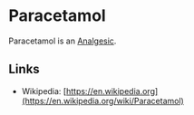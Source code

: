 # Paracetamol

Paracetamol is an [Analgesic](810003.md).

## Links

- Wikipedia: [https://en.wikipedia.org](https://en.wikipedia.org/wiki/Paracetamol)
